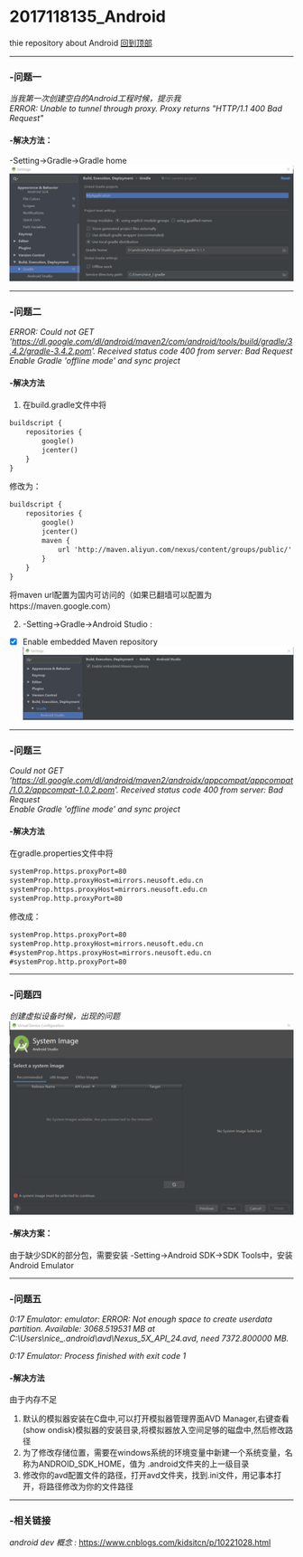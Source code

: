 # 2017118135_Android  
thie repository about Android
[回到顶部](#question5)
****
### <span id="question1">-问题一</span>
_当我第一次创建空白的Android工程时候，提示我  
ERROR: Unable to tunnel through proxy. Proxy returns "HTTP/1.1 400 Bad Request"_
  
#### -解决方法：  
-Setting->Gradle->Gradle home  
![my](https://github.com/nicewithgreat/2017118135_Android/blob/master/img/Gradle%20home.png)

**** 
### -问题二  
_ERROR: Could not GET 'https://dl.google.com/dl/android/maven2/com/android/tools/build/gradle/3.4.2/gradle-3.4.2.pom'. Received status code 400 from server: Bad Request  
Enable Gradle 'offline mode' and sync project_
  
#### -解决方法  
1. 在build.gradle文件中将
```
buildscript {
    repositories {
        google()
        jcenter()
    }
}
```
修改为：
```
buildscript {
    repositories {
        google()
        jcenter()
        maven {
            url 'http://maven.aliyun.com/nexus/content/groups/public/'
        }
    }
}
```
将maven url配置为国内可访问的（如果已翻墙可以配置为https://maven.google.com）  
  
2. -Setting->Gradle->Android Studio : 
  - [x] Enable embedded Maven repository  
![my](https://github.com/nicewithgreat/2017118135_Android/blob/master/img/Enable%20embedded%20Maven%20repository.png)

****
### -问题三  
_Could not GET 'https://dl.google.com/dl/android/maven2/androidx/appcompat/appcompat/1.0.2/appcompat-1.0.2.pom'. Received status code 400 from server: Bad Request  
Enable Gradle 'offline mode' and sync project_
  
#### -解决方法  
在gradle.properties文件中将
```
systemProp.https.proxyPort=80  
systemProp.http.proxyHost=mirrors.neusoft.edu.cn  
systemProp.https.proxyHost=mirrors.neusoft.edu.cn  
systemProp.http.proxyPort=80
```
修改成：
```
systemProp.https.proxyPort=80
systemProp.http.proxyHost=mirrors.neusoft.edu.cn  
#systemProp.https.proxyHost=mirrors.neusoft.edu.cn  
#systemProp.http.proxyPort=80  
```

****
### -问题四
_创建虚拟设备时候，出现的问题_
![my](https://github.com/nicewithgreat/2017118135_Android/blob/master/img/No%20System%20images%20available.png)
 
#### -解决方案：
由于缺少SDK的部分包，需要安装
-Setting->Android SDK->SDK Tools中，安装Android Emulator

****
### <span id="question5">-问题五</span>
*0:17	Emulator: emulator: ERROR: Not enough space to create userdata partition. Available: 3068.519531 MB at C:\Users\nice_\.android\avd\Nexus_5X_API_24.avd, need 7372.800000 MB.*

_0:17	Emulator: Process finished with exit code 1_

#### -解决方法
由于内存不足
1.	默认的模拟器安装在C盘中,可以打开模拟器管理界面AVD Manager,右键查看(show ondisk)模拟器的安装目录,将模拟器放入空间足够的磁盘中,然后修改路径
2.	为了修改存储位置，需要在windows系统的环境变量中新建一个系统变量，名称为ANDROID_SDK_HOME，值为 .android文件夹的上一级目录
3.	修改你的avd配置文件的路径，打开avd文件夹，找到.ini文件，用记事本打开，将路径修改为你的文件路径

****
### -相关链接
_android dev 概念 :_ https://www.cnblogs.com/kidsitcn/p/10221028.html

